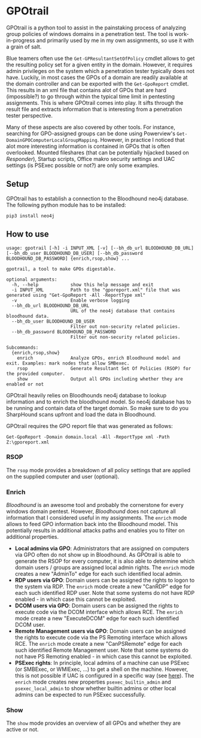 # GPOtrail

GPOtrail is a python tool to assist in the painstaking process of analyzing group policies of windows domains in a penetration test. The tool is work-in-progress and primarily used by me in my own assignments, so use it with a grain of salt.

Blue teamers often use the `Get-GPResultantSetOfPolicy` cmdlet allows to get the resulting policy set for a given entity in the domain. However, it requires admin privileges on the system which a penetration tester typically does not have. Luckily, in most cases the GPOs of a domain are readily available at the domain controller and can be exported with the `Get-GpoReport` cmdlet. This results in an xml file that contains alot of GPOs that are hard (impossible?) to go through within the typical time limit in pentesting assignments. This is where GPOtrail comes into play. It sifts through the result file and extracts information that is interesting from a penetration tester perspective.

Many of these aspects are also covered by other tools. For instance, searching for GPO-assigned groups can be done using Powerview's `Get-DomainGPOComputerLocalGroupMapping`. However, in practice I noticed that alot more interesting information is contained in GPOs that is often overlooked. Mounted fileshares (that can be potentially hijacked based on *Responder*), Startup scripts, Office makro security settings and UAC settings (is PSExec possible or not?) are only some examples.

## Setup

GPOtrail has to establish a connection to the Bloodhound neo4j database. The following python module has to be installed:

~~~
pip3 install neo4j
~~~

## How to use

~~~
usage: gpotrail [-h] -i INPUT_XML [-v] [--bh_db_url BLOODHOUND_DB_URL] [--bh_db_user BLOODHOUND_DB_USER] [--bh_db_password BLOODHOUND_DB_PASSWORD] {enrich,rsop,show} ...

gpotrail, a tool to make GPOs digestable.

optional arguments:
  -h, --help            show this help message and exit
  -i INPUT_XML          Path to the "gporeport.xml" file that was generated using "Get-GpoReport -All -ReportType xml"
  -v                    Enable verbose logging
  --bh_db_url BLOODHOUND_DB_URL
                        URL of the neo4j database that contains bloodhound data.
  --bh_db_user BLOODHOUND_DB_USER
                        Filter out non-security related policies.
  --bh_db_password BLOODHOUND_DB_PASSWORD
                        Filter out non-security related policies.

Subcommands:
  {enrich,rsop,show}
    enrich              Analyze GPOs, enrich Bloodhound model and exit. Examples: mark nodes that allow SMBexec.
    rsop                Generate Resultant Set Of Policies (RSOP) for the provided computer.
    show                Output all GPOs including whether they are enabled or not

~~~

GPOtrail heavily relies on Bloodhounds neo4j database to lookup information and to enrich the bloodhound model. So neo4j database has to be running and contain data of the target domain. So make sure to do you SharpHound scans upfront and load the data in Bloodhound.

GPOtrail requires the GPO report file that was generated as follows:

`Get-GpoReport -Domain domain.local -All -ReportType xml -Path Z:\gporeport.xml`

### RSOP

The `rsop` mode provides a breakdown of all policy settings that are applied on the supplied computer and user (optional).

### Enrich

*Bloodhound* is an awesome tool and probably the cornerstone for every windows domain pentest. However, *Bloodhound* does not capture all information that I considered useful in my assignments. The `enrich` mode allows to feed GPO information back into the Bloodhound model. This potentially results in additional attacks paths and enables you to filter on additional properties.

* **Local admins via GPO**: Administrators that are assigned on computers via GPO often do not show up in Bloodhound. As GPOtrail is able to generate the RSOP for every computer, it is also able to determine which domain users / groups are assigned local admin rights. The `enrich` mode creates a new "AdminTo" edge for each such identified local admin.
* **RDP users via GPO**: Domain users can be assigned the rights to logon to the system via RDP. The `enrich` mode create a new "CanRDP" edge for each such identified RDP user. Note that some systems do not have RDP enabled - in which case this cannot be exploited.
* **DCOM users via GPO**: Domain users can be assigned the rights to execute code via the DCOM interface which allows RCE. The `enrich` mode create a new "ExecuteDCOM" edge for each such identified DCOM user.
* **Remote Management users via GPO**: Domain users can be assigned the rights to execute code via the PS Remoting interface which allows RCE. The `enrich` mode create a new "CanPSRemote" edge for each such identified Remote Management user. Note that some systems do not have PS Remoting enabled - in which case this cannot be exploited.
* **PSExec rights**: In principle, local admins of a machine can use PSExec (or SMBExec, or WMIExec, ...) to get a shell on the machine. However, this is not possible if UAC is configured in a specific way (see [here](https://labs.f-secure.com/blog/enumerating-remote-access-policies-through-gpo/)). The `enrich` mode creates new properties `psexec_builtin_admin` and `psexec_local_admin` to show whether builtin admins or other local admins can be expected to run PSExec successfully.

### Show

The `show` mode provides an overview of all GPOs and whether they are active or not.
